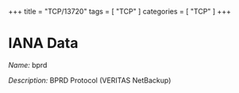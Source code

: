 +++
title = "TCP/13720"
tags = [ "TCP" ]
categories = [ "TCP" ]
+++

# IANA Data

_Name:_ bprd

_Description:_ BPRD Protocol (VERITAS NetBackup)


